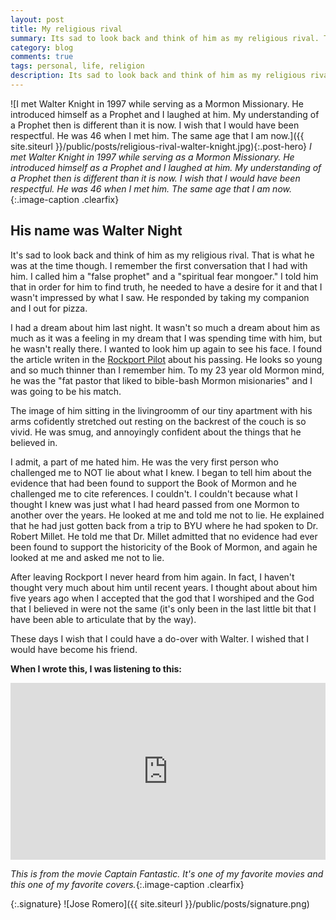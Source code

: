 ```yaml
---
layout: post
title: My religious rival
summary: Its sad to look back and think of him as my religious rival. That is what he was though. I remember vividly the first conversation that I had with him. I was so certain that I was preaching the truth that I called him a "false prophet" and a "spiritual fear mongoer." I told him that in order for him to find truth, he needed to have a desire for it and that I wasn't impressed by what I saw.
category: blog
comments: true
tags: personal, life, religion
description: Its sad to look back and think of him as my religious rival. That is what he was though. 
---
```


![I met Walter Knight in 1997 while serving as a Mormon Missionary. He introduced himself as a Prophet and I laughed at him. My understanding of a Prophet then is different than it is now. I wish that I would have been respectful. He was 46 when I met him. The same age that I am now.]({{ site.siteurl }}/public/posts/religious-rival-walter-knight.jpg){:.post-hero}
*I met Walter Knight in 1997 while serving as a Mormon Missionary. He introduced himself as a Prophet and I laughed at him. My understanding of a Prophet then is different than it is now. I wish that I would have been respectful. He was 46 when I met him. The same age that I am now.*{:.image-caption .clearfix}


## His name was Walter Night 
It's sad to look back and think of him as my religious rival. That is what he was at the time though. I remember the first conversation that I had with him. I called him a "false prophet" and a "spiritual fear mongoer." I told him that in order for him to find truth, he needed to have a desire for it and that I wasn't impressed by what I saw. He responded by taking my companion and I out for pizza.

I had a dream about him last night. It wasn't so much a dream about him as much as it was a feeling in my dream that I was spending time with him, but he wasn't really there. I wanted to look him up again to see his face. I found the article writen in the [Rockport Pilot](http://www.rockportpilot.com/people/article_e434e962-181e-5c34-824f-c74250d1c455.html) about his passing. He looks so young and so much thinner than I remember him. To my 23 year old Mormon mind, he was the "fat pastor that liked to bible-bash Mormon misionaries" and I was going to be his match. 

The image of him sitting in the livingroomm of our tiny apartment with his arms cofidently stretched out resting on the backrest of the couch is so vivid. He was smug, and annoyingly confident about the things that he believed in. 

I admit, a part of me hated him. He was the very first person who challenged me to NOT lie about what I knew. I began to tell him about the evidence that had been found to support the Book of Mormon and he challenged me to cite references. I couldn't. I couldn't because what I thought I knew was just what I had heard passed from one Mormon to another over the years. He looked at me and told me not to lie. He explained that he had just gotten back from a trip to BYU where he had spoken to Dr. Robert Millet. He told me that Dr. Millet admitted that no evidence had ever been found to support the historicity of the Book of Mormon, and again he looked at me and asked me not to lie.

After leaving Rockport I never heard from him again. In fact, I haven't thought very much about him until recent years. I thought about about him five years ago when I accepted that the god that I worshiped and the God that I believed in were not the same (it's only been in the last little bit that I have been able to articulate that by the way).

These days I wish that I could have a do-over with Walter. I wished that I would have become his friend.

**When I wrote this, I was listening to this:**
 <style>.embed-container { position: relative; padding-bottom: 56.25%; height: 0; overflow: hidden; max-width: 100%; } .embed-container iframe, .embed-container object, .embed-container embed { position: absolute; top: 0; left: 0; width: 100%; height: 100%; }</style>
<div class='embed-container'><iframe src='https://www.youtube.com/embed/QaCyaZiiuHA?rel=0&amp;t=20s&amp;showinfo=0' frameborder='0' allowfullscreen></iframe></div>

*This is from the movie Captain Fantastic. It's one of my favorite movies and this one of my favorite covers.*{:.image-caption .clearfix}


{:.signature}
![Jose Romero]({{ site.siteurl }}/public/posts/signature.png)

